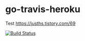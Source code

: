 # go-travis-heroku

Test https://jusths.tistory.com/69

[![Build Status](https://travis-ci.com/brandonslee/go-travis-heroku.svg?branch=master)](https://travis-ci.com/brandonslee/go-travis-heroku)

